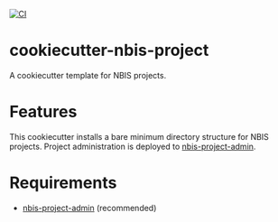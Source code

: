 [![CI](https://github.com/percyfal/cookiecutter-nbis-project/actions/workflows/ci.yml/badge.svg)](https://github.com/percyfal/cookiecutter-nbis-project/actions/workflows/ci.yml)

# cookiecutter-nbis-project

A cookiecutter template for NBIS projects.

# Features

This cookiecutter installs a bare minimum directory structure for NBIS
projects. Project administration is deployed to
[nbis-project-admin](https://github.com/percyfal/nbis-project-admin).

# Requirements

- [nbis-project-admin](https://github.com/percyfal/nbis-project-admin)
  (recommended)
